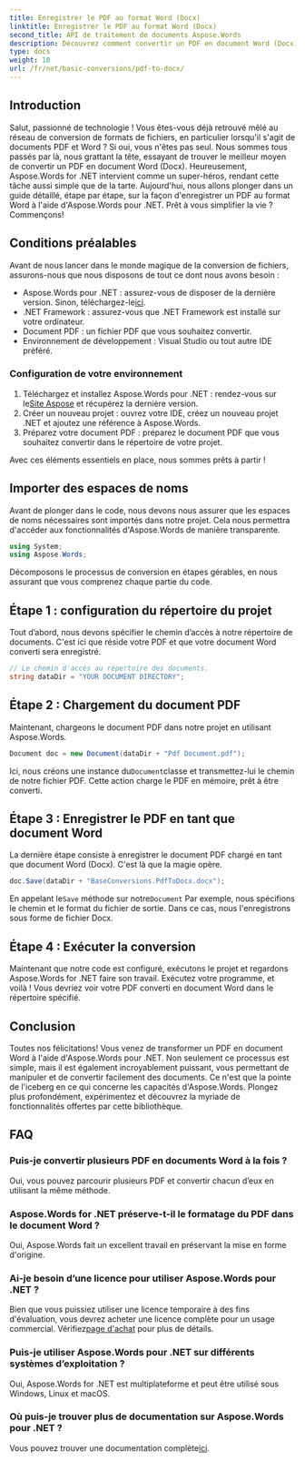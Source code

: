 ```yaml
---
title: Enregistrer le PDF au format Word (Docx)
linktitle: Enregistrer le PDF au format Word (Docx)
second_title: API de traitement de documents Aspose.Words
description: Découvrez comment convertir un PDF en document Word (Docx) à l'aide d'Aspose.Words for .NET dans ce guide détaillé étape par étape. Parfait pour les développeurs.
type: docs
weight: 10
url: /fr/net/basic-conversions/pdf-to-docx/
---
```

## Introduction

Salut, passionné de technologie ! Vous êtes-vous déjà retrouvé mêlé au réseau de conversion de formats de fichiers, en particulier lorsqu'il s'agit de documents PDF et Word ? Si oui, vous n'êtes pas seul. Nous sommes tous passés par là, nous grattant la tête, essayant de trouver le meilleur moyen de convertir un PDF en document Word (Docx). Heureusement, Aspose.Words for .NET intervient comme un super-héros, rendant cette tâche aussi simple que de la tarte. Aujourd'hui, nous allons plonger dans un guide détaillé, étape par étape, sur la façon d'enregistrer un PDF au format Word à l'aide d'Aspose.Words pour .NET. Prêt à vous simplifier la vie ? Commençons!

## Conditions préalables

Avant de nous lancer dans le monde magique de la conversion de fichiers, assurons-nous que nous disposons de tout ce dont nous avons besoin :

-  Aspose.Words pour .NET : assurez-vous de disposer de la dernière version. Sinon, téléchargez-le[ici](https://releases.aspose.com/words/net/).
- .NET Framework : assurez-vous que .NET Framework est installé sur votre ordinateur.
- Document PDF : un fichier PDF que vous souhaitez convertir.
- Environnement de développement : Visual Studio ou tout autre IDE préféré.

### Configuration de votre environnement

1.  Téléchargez et installez Aspose.Words pour .NET : rendez-vous sur le[Site Aspose](https://releases.aspose.com/words/net/) et récupérez la dernière version.
2. Créer un nouveau projet : ouvrez votre IDE, créez un nouveau projet .NET et ajoutez une référence à Aspose.Words.
3. Préparez votre document PDF : préparez le document PDF que vous souhaitez convertir dans le répertoire de votre projet.

Avec ces éléments essentiels en place, nous sommes prêts à partir !

## Importer des espaces de noms

Avant de plonger dans le code, nous devons nous assurer que les espaces de noms nécessaires sont importés dans notre projet. Cela nous permettra d'accéder aux fonctionnalités d'Aspose.Words de manière transparente.

```csharp
using System;
using Aspose.Words;
```

Décomposons le processus de conversion en étapes gérables, en nous assurant que vous comprenez chaque partie du code.

## Étape 1 : configuration du répertoire du projet

Tout d’abord, nous devons spécifier le chemin d’accès à notre répertoire de documents. C'est ici que réside votre PDF et que votre document Word converti sera enregistré.

```csharp
// Le chemin d'accès au répertoire des documents.
string dataDir = "YOUR DOCUMENT DIRECTORY";
```

## Étape 2 : Chargement du document PDF

Maintenant, chargeons le document PDF dans notre projet en utilisant Aspose.Words.

```csharp
Document doc = new Document(dataDir + "Pdf Document.pdf");
```

 Ici, nous créons une instance du`Document`classe et transmettez-lui le chemin de notre fichier PDF. Cette action charge le PDF en mémoire, prêt à être converti.

## Étape 3 : Enregistrer le PDF en tant que document Word

La dernière étape consiste à enregistrer le document PDF chargé en tant que document Word (Docx). C'est là que la magie opère.

```csharp
doc.Save(dataDir + "BaseConversions.PdfToDocx.docx");
```

 En appelant le`Save` méthode sur notre`Document` Par exemple, nous spécifions le chemin et le format du fichier de sortie. Dans ce cas, nous l'enregistrons sous forme de fichier Docx.

## Étape 4 : Exécuter la conversion

Maintenant que notre code est configuré, exécutons le projet et regardons Aspose.Words for .NET faire son travail. Exécutez votre programme, et voilà ! Vous devriez voir votre PDF converti en document Word dans le répertoire spécifié.

## Conclusion

Toutes nos félicitations! Vous venez de transformer un PDF en document Word à l'aide d'Aspose.Words pour .NET. Non seulement ce processus est simple, mais il est également incroyablement puissant, vous permettant de manipuler et de convertir facilement des documents. Ce n'est que la pointe de l'iceberg en ce qui concerne les capacités d'Aspose.Words. Plongez plus profondément, expérimentez et découvrez la myriade de fonctionnalités offertes par cette bibliothèque.

## FAQ

### Puis-je convertir plusieurs PDF en documents Word à la fois ?
Oui, vous pouvez parcourir plusieurs PDF et convertir chacun d’eux en utilisant la même méthode.

### Aspose.Words for .NET préserve-t-il le formatage du PDF dans le document Word ?
Oui, Aspose.Words fait un excellent travail en préservant la mise en forme d'origine.

### Ai-je besoin d’une licence pour utiliser Aspose.Words pour .NET ?
 Bien que vous puissiez utiliser une licence temporaire à des fins d'évaluation, vous devrez acheter une licence complète pour un usage commercial. Vérifiez[page d'achat](https://purchase.aspose.com/buy) pour plus de détails.

### Puis-je utiliser Aspose.Words pour .NET sur différents systèmes d’exploitation ?
Oui, Aspose.Words for .NET est multiplateforme et peut être utilisé sous Windows, Linux et macOS.

### Où puis-je trouver plus de documentation sur Aspose.Words pour .NET ?
 Vous pouvez trouver une documentation complète[ici](https://reference.aspose.com/words/net/).
